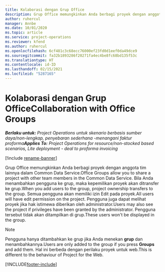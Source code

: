 ```yaml
---
title: Kolaborasi dengan Grup Office
description: Grup Office memungkinkan Anda berbagi proyek dengan anggota tim lainnya di Common Data Service.
author: ruhercul
manager: Annbe
ms.date: 10/01/2020
ms.topic: article
ms.service: project-operations
ms.reviewer: kfend
ms.author: ruhercul
ms.openlocfilehash: 6cf481c3c68ecc76000ef23fd0d1eef0da49dce9
ms.sourcegitcommit: fa32b1893286f20271fa4ec4be8fc68bd135f53c
ms.translationtype: HT
ms.contentlocale: id-ID
ms.lasthandoff: 02/15/2021
ms.locfileid: "5287165"
---
```

# <a name="collaboration-with-office-groups"></a><span data-ttu-id="13b07-103">Kolaborasi dengan Grup Office</span><span class="sxs-lookup"><span data-stu-id="13b07-103">Collaboration with Office Groups</span></span>

<span data-ttu-id="13b07-104">_**Berlaku untuk:** Project Operations untuk skenario berbasis sumber daya/non-lengkap, penyebaran sederhana -menangani faktur proforma_</span><span class="sxs-lookup"><span data-stu-id="13b07-104">_**Applies To:** Project Operations for resource/non-stocked based scenarios, Lite deployment - deal to proforma invoicing_</span></span>

[!include [rename-banner](~/includes/cc-data-platform-banner.md)]

<span data-ttu-id="13b07-105">Grup Office memungkinkan Anda berbagi proyek dengan anggota tim lainnya dalam Common Data Service.</span><span class="sxs-lookup"><span data-stu-id="13b07-105">Office Groups allow you to share a project with other team members in the Common Data Service.</span></span> <span data-ttu-id="13b07-106">Bila Anda menambahkan pengguna ke grup, maka kepemilikan proyek akan ditransfer ke grup.</span><span class="sxs-lookup"><span data-stu-id="13b07-106">When you add users to the group, project ownership transfers to the group.</span></span> <span data-ttu-id="13b07-107">Semua pengguna akan memiliki izin Edit pada proyek.</span><span class="sxs-lookup"><span data-stu-id="13b07-107">All users will have edit permission on the project.</span></span> <span data-ttu-id="13b07-108">Pengguna juga dapat melihat proyek jika hak istimewa diberikan oleh administrator.</span><span class="sxs-lookup"><span data-stu-id="13b07-108">Users may also see the project if privileges have been granted by the administrator.</span></span> <span data-ttu-id="13b07-109">Pengguna tersebut tidak akan ditampilkan di grup.</span><span class="sxs-lookup"><span data-stu-id="13b07-109">These users won't be displayed in the group.</span></span>

> [!NOTE] 
> <span data-ttu-id="13b07-110">Pengguna hanya ditambahkan ke grup jika Anda menekan **grup** dan menambahkannya.</span><span class="sxs-lookup"><span data-stu-id="13b07-110">Users are only added to the group if you press **Groups** and add them.</span></span> <span data-ttu-id="13b07-111">Hal ini berbeda dengan perilaku proyek untuk web.</span><span class="sxs-lookup"><span data-stu-id="13b07-111">This is different to the behaviour of Project for the Web.</span></span> 



[!INCLUDE[footer-include](../includes/footer-banner.md)]